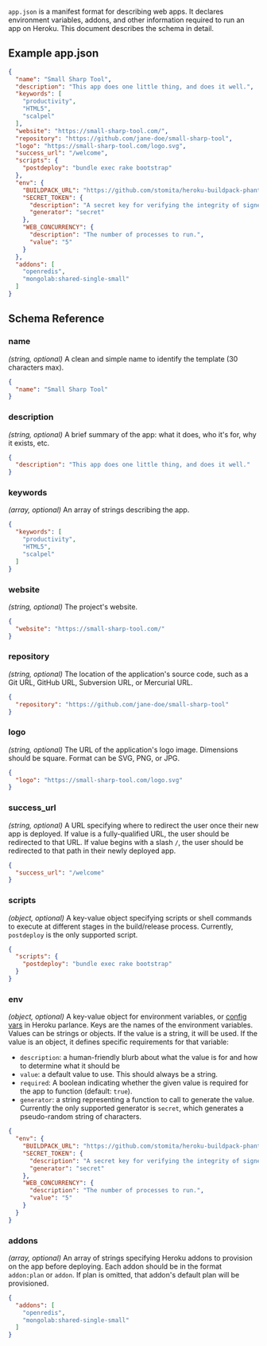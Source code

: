 `app.json` is a manifest format for describing web apps. It declares environment
variables, addons, and other information required to run an app on Heroku. This
document describes the schema in detail.

## Example app.json

```json
{
  "name": "Small Sharp Tool",
  "description": "This app does one little thing, and does it well.",
  "keywords": [
    "productivity",
    "HTML5",
    "scalpel"
  ],
  "website": "https://small-sharp-tool.com/",
  "repository": "https://github.com/jane-doe/small-sharp-tool",
  "logo": "https://small-sharp-tool.com/logo.svg",
  "success_url": "/welcome",
  "scripts": {
    "postdeploy": "bundle exec rake bootstrap"
  },
  "env": {
    "BUILDPACK_URL": "https://github.com/stomita/heroku-buildpack-phantomjs",
    "SECRET_TOKEN": {
      "description": "A secret key for verifying the integrity of signed cookies.",
      "generator": "secret"
    },
    "WEB_CONCURRENCY": {
      "description": "The number of processes to run.",
      "value": "5"
    }
  },
  "addons": [
    "openredis",
    "mongolab:shared-single-small"
  ]
}
```

## Schema Reference


### name

*(string, optional)* A clean and simple name to identify the template (30 characters max).

```json
{
  "name": "Small Sharp Tool"
}
```


### description

*(string, optional)* A brief summary of the app: what it does, who it&#39;s for, why it exists, etc.

```json
{
  "description": "This app does one little thing, and does it well."
}
```


### keywords

*(array, optional)* An array of strings describing the app.

```json
{
  "keywords": [
    "productivity",
    "HTML5",
    "scalpel"
  ]
}
```


### website

*(string, optional)* The project&#39;s website.

```json
{
  "website": "https://small-sharp-tool.com/"
}
```


### repository

*(string, optional)* The location of the application&#39;s source code, such as a Git URL, GitHub URL, Subversion URL, or Mercurial URL.

```json
{
  "repository": "https://github.com/jane-doe/small-sharp-tool"
}
```


### logo

*(string, optional)* The URL of the application&#39;s logo image. Dimensions should be square. Format can be SVG, PNG, or JPG.

```json
{
  "logo": "https://small-sharp-tool.com/logo.svg"
}
```


### success_url

*(string, optional)* A URL specifying where to redirect the user once their new app is deployed. If value is a fully-qualified URL, the user should be redirected to that URL. If value begins with a slash `/`, the user should be redirected to that path in their newly deployed app.

```json
{
  "success_url": "/welcome"
}
```


### scripts

*(object, optional)* A key-value object specifying scripts or shell commands to execute at different stages in the build/release process. Currently, `postdeploy` is the only supported script.

```json
{
  "scripts": {
    "postdeploy": "bundle exec rake bootstrap"
  }
}
```


### env

*(object, optional)* A key-value object for environment variables, or [config vars](https://devcenter.heroku.com/articles/config-vars) in Heroku parlance. Keys are the names of the environment variables. Values can be strings or objects. If the value is a string, it will be used. If the value is an object, it defines specific requirements for that variable:

- `description`: a human-friendly blurb about what the value is for and how to determine what it should be
- `value`: a default value to use. This should always be a string.
- `required`: A boolean indicating whether the given value is required for the app to function (default: `true`).
- `generator`: a string representing a function to call to generate the value. Currently the only supported generator is `secret`, which generates a pseudo-random string of characters.

```json
{
  "env": {
    "BUILDPACK_URL": "https://github.com/stomita/heroku-buildpack-phantomjs",
    "SECRET_TOKEN": {
      "description": "A secret key for verifying the integrity of signed cookies.",
      "generator": "secret"
    },
    "WEB_CONCURRENCY": {
      "description": "The number of processes to run.",
      "value": "5"
    }
  }
}
```


### addons

*(array, optional)* An array of strings specifying Heroku addons to provision on the app before deploying. Each addon should be in the format `addon:plan` or `addon`. If plan is omitted, that addon&#39;s default plan will be provisioned.

```json
{
  "addons": [
    "openredis",
    "mongolab:shared-single-small"
  ]
}
```

